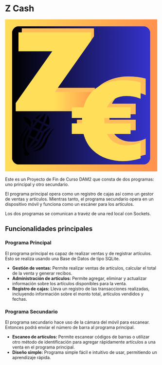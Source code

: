 # Z Cash

![Logo del proyecto](https://github.com/Haoen219/ProyectoFinal/blob/main/logo/logo.png)

Este es un Proyecto de Fin de Curso DAM2 que consta de dos programas: uno principal y otro secundario.

El programa principal opera como un registro de cajas así como un gestor de ventas y artículos.
Mientras tanto, el programa secundario opera en un dispositivo móvil y funciona como un escáner para los artículos.

Los dos programas se comunican a travéz de una red local con Sockets.
## Funcionalidades principales

### Programa Principal
El programa principal es capaz de realizar ventas y de registrar artículos. Esto se realiza usando una Base de Datos de tipo SQLite.
- **Gestión de ventas:** Permite realizar ventas de artículos, calcular el total de la venta y generar recibos.
- **Administración de artículos:** Permite agregar, eliminar y actualizar información sobre los artículos disponibles para la venta.
- **Registro de cajas:** Lleva un registro de las transacciones realizadas, incluyendo información sobre el monto total, artículos vendidos y fechas.

### Programa Secundario
El programa secundario hace uso de la cámara del móvil para escanear. Entonces podrá enviar el número de barra al programa principal.
- **Escaneo de artículos:** Permite escanear códigos de barras o utilizar otro método de identificación para agregar rápidamente artículos a una venta en el programa principal.
- **Diseño simple:** Programa simple fácil e intuitivo de usar, permitiendo un aprendizaje rápida.
